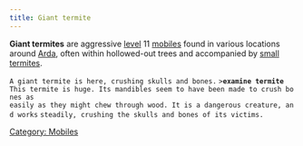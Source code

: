 ```yaml
---
title: Giant termite
---
```


**Giant termites** are aggressive [level](level "wikilink") 11
[mobiles](mobile "wikilink") found in various locations around
[Arda](Arda "wikilink"), often within hollowed-out trees and accompanied
by [small termites](small_termite "wikilink").

`A giant termite is here, crushing skulls and bones.`
`>`**`examine termite`**
`This termite is huge. Its mandibles seem to have been made to crush bones as`
`easily as they might chew through wood. It is a dangerous creature, and works`
`steadily, crushing the skulls and bones of its victims.`

[Category: Mobiles](Category:_Mobiles "wikilink")